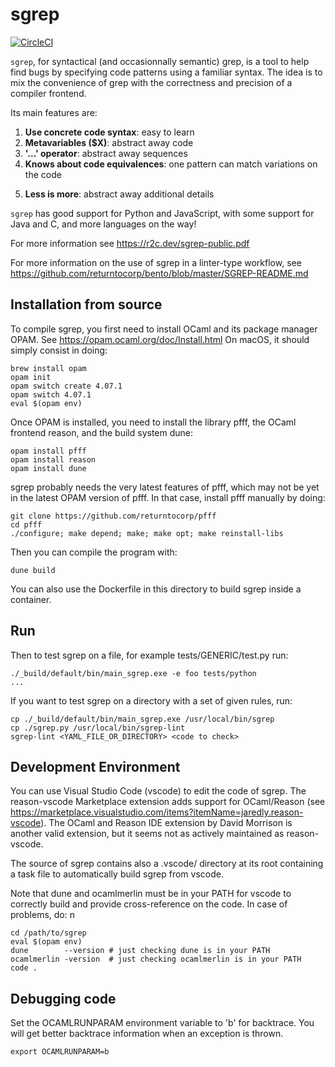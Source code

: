 # sgrep

[![CircleCI](https://circleci.com/gh/returntocorp/sgrep.svg?style=svg)](https://circleci.com/gh/returntocorp/sgrep)

`sgrep`, for syntactical (and occasionnally semantic) grep, is a
tool to help find bugs by specifying code patterns using a familiar
syntax. The idea is to mix the convenience of grep with the
correctness and precision of a compiler frontend.

Its main features are:
1. **Use concrete code syntax**: easy to learn
2. **Metavariables ($X)**: abstract away code
3. **'...' operator**: abstract away sequences
4. **Knows about code equivalences**: one pattern can match variations on the code
<!-- known previously as isomorphisms -->
5. **Less is more**: abstract away additional details
<!-- known previously as iso by absence -->

`sgrep` has good support for Python and JavaScript, with some support
for Java and C, and more languages on the way!

For more information see https://r2c.dev/sgrep-public.pdf

For more information on the use of sgrep in a linter-type workflow, see 
https://github.com/returntocorp/bento/blob/master/SGREP-README.md

## Installation from source

To compile sgrep, you first need to install OCaml and its
package manager OPAM. See https://opam.ocaml.org/doc/Install.html
On macOS, it should simply consist in doing:

```
brew install opam
opam init
opam switch create 4.07.1
opam switch 4.07.1
eval $(opam env)
```

Once OPAM is installed, you need to install the library pfff, 
the OCaml frontend reason, and the build system dune:

```
opam install pfff
opam install reason
opam install dune
```

sgrep probably needs the very latest features of pfff, which may not
be yet in the latest OPAM version of pfff. In that case, install pfff
manually by doing:

```
git clone https://github.com/returntocorp/pfff
cd pfff
./configure; make depend; make; make opt; make reinstall-libs
```

Then you can compile the program with:

```
dune build
```

You can also use the Dockerfile in this directory to build sgrep
inside a container.

## Run 

Then to test sgrep on a file, for example tests/GENERIC/test.py
run:

```
./_build/default/bin/main_sgrep.exe -e foo tests/python
...
```

If you want to test sgrep on a directory with a set of given rules, run:

```
cp ./_build/default/bin/main_sgrep.exe /usr/local/bin/sgrep
cp ./sgrep.py /usr/local/bin/sgrep-lint
sgrep-lint <YAML_FILE_OR_DIRECTORY> <code to check>
```

## Development Environment

You can use Visual Studio Code (vscode) to edit the code of sgrep. 
The reason-vscode Marketplace extension adds support for OCaml/Reason
(see https://marketplace.visualstudio.com/items?itemName=jaredly.reason-vscode).
The OCaml and Reason IDE extension by David Morrison is another valid 
extension, but it seems not as actively maintained as reason-vscode.

The source of sgrep contains also a .vscode/ directory at its root
containing a task file to automatically build sgrep from vscode.

Note that dune and ocamlmerlin must be in your PATH for vscode to correctly
build and provide cross-reference on the code. In case of problems, do:
n
```
cd /path/to/sgrep
eval $(opam env)
dune        --version # just checking dune is in your PATH
ocamlmerlin -version  # just checking ocamlmerlin is in your PATH
code .
```

## Debugging code

Set the OCAMLRUNPARAM environment variable to 'b' for backtrace. 
You will get better backtrace information when an exception is thrown.

```
export OCAMLRUNPARAM=b
```
